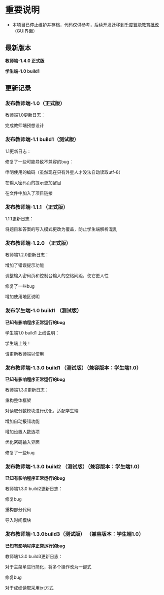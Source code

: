 # 重要说明
- 本项目已停止维护并存档，代码仅供参考，后续开发迁移到[千度智能教育批改](https://github.com/qiandu-smart/qiandu-test)（GUI界面）

## 最新版本

**教师端-1.4.0 正式版**

**学生端-1.0 build1**







## 更新记录

### 发布教师端-1.0（正式版）
教师端1.0更新日志：

完成教师端预想设计

### 发布教师端-1.1 build1（测试版）
1.1更新日志：

修复了一些可能导致不兼容的bug： 

申明使用的编码（虽然现在只有外星人才没法自动读取utf-8）

在输入密码页的提示更加醒目

在文件中加入了项目链接


### 发布教师端-1.1.1 （正式版）
1.1.1更新日志：

将题目和答案的写入模式更改为覆盖，防止学生端解析混乱

### 发布教师端-1.2.0 （正式版）
教师端1.2.0更新日志：

增加了错误提示功能

调整输入密码页和控制台输入的空格间距，使它更人性

修复了一些bug

增加使用地区说明

### 发布学生端-1.0 build1 （测试版）
**已知有影响程序正常运行的bug**

学生端1.0 build1 上线说明： 

学生端上线！ 

请更新教师端以使用

### 发布教师端-1.3.0 build1 （测试版）（兼容版本：学生端1.0）
**已知有影响程序正常运行的bug**

教师端1.3.0更新日志：

重构整体框架

对读取分数模块进行优化，适配学生端

增加自动报错功能

增加设置人数选项

优化密码输入界面

修复了一些bug

### 发布教师端-1.3.0 build2 （测试版）（兼容版本：学生端1.0）
**已知有影响程序正常运行的bug**

教师端1.3.0 build2更新日志：

修复bug

重构部分代码

导入时间模块

### 发布教师端-1.3.0build3（测试版） （兼容版本：学生端1.0）
**已知有影响程序正常运行的bug**

教师端1.3.0 build3更新日志：

对于主菜单进行简化，将多个操作改为一键式

修复bug

对于成绩读取采用txt方式
